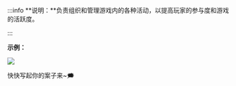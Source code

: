 :::info
**说明：**负责组织和管理游戏内的各种活动，以提高玩家的参与度和游戏的活跃度。

:::

**示例：**

![](https://cdn.nlark.com/yuque/0/2024/png/12926950/1712565319848-802d7cfd-c215-4b03-8864-9e0675e32c15.png)

快快写起你的案子来~🗯️

